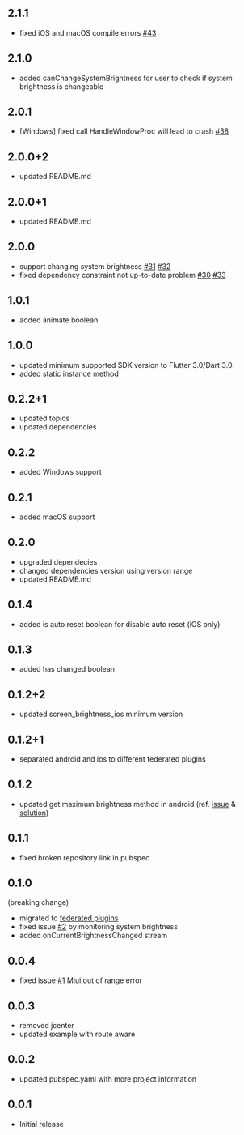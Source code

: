 ## 2.1.1

* fixed iOS and macOS compile errors [#43](https://github.com/aaassseee/screen_brightness/issues/43)

## 2.1.0

* added canChangeSystemBrightness for user to check if system brightness is changeable

## 2.0.1

* [Windows] fixed call HandleWindowProc will lead to crash [#38](https://github.com/aaassseee/screen_brightness/issues/38)

## 2.0.0+2

* updated README.md

## 2.0.0+1

* updated README.md

## 2.0.0

* support changing system brightness [#31](https://github.com/aaassseee/screen_brightness/issues/31) [#32](https://github.com/aaassseee/screen_brightness/issues/32)
* fixed dependency constraint not up-to-date problem [#30](https://github.com/aaassseee/screen_brightness/issues/30) [#33](https://github.com/aaassseee/screen_brightness/issues/33)

## 1.0.1

* added animate boolean

## 1.0.0

* updated minimum supported SDK version to Flutter 3.0/Dart 3.0.
* added static instance method

## 0.2.2+1

* updated topics
* updated dependencies

## 0.2.2

* added Windows support

## 0.2.1

* added macOS support

## 0.2.0

* upgraded dependecies
* changed dependencies version using version range
* updated README.md

## 0.1.4

* added is auto reset boolean for disable auto reset (iOS only)

## 0.1.3

* added has changed boolean

## 0.1.2+2

* updated screen_brightness_ios minimum version

## 0.1.2+1

* separated android and ios to different federated plugins

## 0.1.2

* updated get maximum brightness method in android (ref. [issue](https://github.com/aaassseee/screen_brightness/issues/1) & [solution](https://stackoverflow.com/questions/56203720/how-do-i-detect-the-screen-brightness-range-on-android))

## 0.1.1

* fixed broken repository link in pubspec

## 0.1.0 

(breaking change)
* migrated to [federated plugins](https://docs.google.com/document/d/1LD7QjmzJZLCopUrFAAE98wOUQpjmguyGTN2wd_89Srs)
* fixed issue [#2](https://github.com/aaassseee/screen_brightness/issues/2) by monitoring system brightness
* added onCurrentBrightnessChanged stream

## 0.0.4

* fixed issue [#1](https://github.com/aaassseee/screen_brightness/issues/1) Miui out of range error

## 0.0.3

* removed jcenter
* updated example with route aware

## 0.0.2

* updated pubspec.yaml with more project information

## 0.0.1

* Initial release
